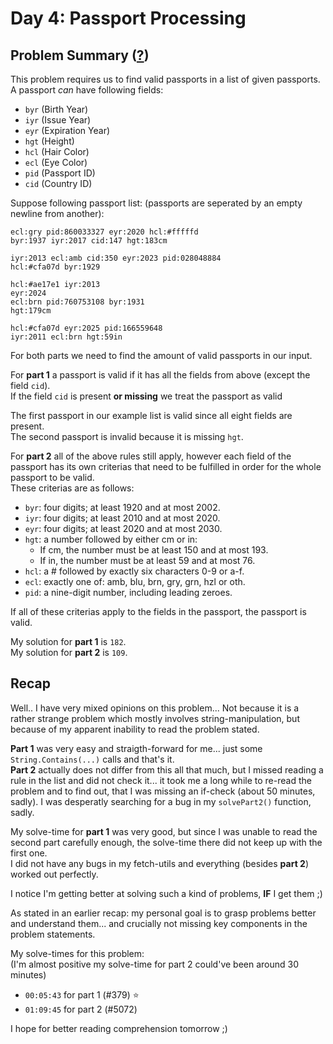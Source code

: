 # Day 4: Passport Processing
## Problem Summary ([?](https://adventofcode.com/2020/day/4))

This problem requires us to find valid passports in a list of given passports.  
A passport *can* have following fields:
- `byr` (Birth Year)
- `iyr` (Issue Year)
- `eyr` (Expiration Year)
- `hgt` (Height)
- `hcl` (Hair Color)
- `ecl` (Eye Color)
- `pid` (Passport ID)
- `cid` (Country ID)

Suppose following passport list: (passports are seperated by an empty newline from another):
```
ecl:gry pid:860033327 eyr:2020 hcl:#fffffd
byr:1937 iyr:2017 cid:147 hgt:183cm

iyr:2013 ecl:amb cid:350 eyr:2023 pid:028048884
hcl:#cfa07d byr:1929

hcl:#ae17e1 iyr:2013
eyr:2024
ecl:brn pid:760753108 byr:1931
hgt:179cm

hcl:#cfa07d eyr:2025 pid:166559648
iyr:2011 ecl:brn hgt:59in
```

For both parts we need to find the amount of valid passports in our input.

For **part 1** a passport is valid if it has all the fields from above (except the field `cid`).  
If the field `cid` is present **or missing** we treat the passport as valid

The first passport in our example list is valid since all eight fields are present.  
The second passport is invalid because it is missing `hgt`.

For **part 2** all of the above rules still apply, however each field of the passport has its own criterias that need to be fulfilled in order for the whole passport to be valid.  
These criterias are as follows:
- `byr`: four digits; at least 1920 and at most 2002.
- `iyr`: four digits; at least 2010 and at most 2020.
- `eyr`: four digits; at least 2020 and at most 2030.
- `hgt`: a number followed by either cm or in:
    - If cm, the number must be at least 150 and at most 193.
    - If in, the number must be at least 59 and at most 76.
- `hcl`: a # followed by exactly six characters 0-9 or a-f.
- `ecl`: exactly one of: amb, blu, brn, gry, grn, hzl or oth.
- `pid`: a nine-digit number, including leading zeroes.

If all of these criterias apply to the fields in the passport, the passport is valid.

My solution for **part 1** is `182`.  
My solution for **part 2** is `109`.

## Recap
Well.. I have very mixed opinions on this problem... Not because it is a rather strange problem which mostly involves string-manipulation, but because of my apparent inability to read the problem stated.

**Part 1** was very easy and straigth-forward for me... just some `String.Contains(...)` calls and that's it.  
**Part 2** actually does not differ from this all that much, but I missed reading a rule in the list and did not check it... it took me a long while to re-read the problem and to find out, that I was missing an if-check (about 50 minutes, sadly). I was desperatly searching for a bug in my `solvePart2()` function, sadly.

My solve-time for **part 1** was very good, but since I was unable to read the second part carefully enough, the solve-time there did not keep up with the first one.  
I did not have any bugs in my fetch-utils and everything (besides **part 2**) worked out perfectly. 

I notice I'm getting better at solving such a kind of problems, **IF** I get them ;)

As stated in an earlier recap: my personal goal is to grasp problems better and understand them... and crucially not missing key components in the problem statements.

My solve-times for this problem:  
(I'm almost positive my solve-time for part 2 could've been around 30 minutes)
- `00:05:43` for part 1 (#379) ⭐️
- `01:09:45` for part 2 (#5072)

I hope for better reading comprehension tomorrow ;)
